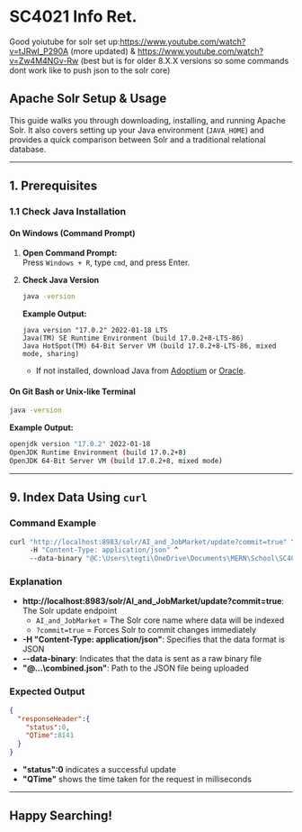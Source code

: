 # SC4021 Info Ret.

Good yoiutube for solr set up:https://www.youtube.com/watch?v=tJRwI_P290A (more updated) & https://www.youtube.com/watch?v=Zw4M4NGv-Rw (best but is for older 8.X.X versions so some commands dont work like to push json to the solr core)

## Apache Solr Setup & Usage

This guide walks you through downloading, installing, and running Apache Solr. It also covers setting up your Java environment (`JAVA_HOME`) and provides a quick comparison between Solr and a traditional relational database.

---

## 1. Prerequisites

### 1.1 Check Java Installation

#### On Windows (Command Prompt)

1. **Open Command Prompt:**  
   Press `Windows + R`, type `cmd`, and press Enter.

2. **Check Java Version**  
   ```cmd
   java -version
   ```
   **Example Output:**
   ```
   java version "17.0.2" 2022-01-18 LTS
   Java(TM) SE Runtime Environment (build 17.0.2+8-LTS-86)
   Java HotSpot(TM) 64-Bit Server VM (build 17.0.2+8-LTS-86, mixed mode, sharing)
   ```
   - If not installed, download Java from [Adoptium](https://adoptium.net/download/) or [Oracle](https://www.oracle.com/java/technologies/downloads/).

#### On Git Bash or Unix-like Terminal
```bash
java -version
```

**Example Output:**
```bash
openjdk version "17.0.2" 2022-01-18
OpenJDK Runtime Environment (build 17.0.2+8)
OpenJDK 64-Bit Server VM (build 17.0.2+8, mixed mode)
```

---

## 9. Index Data Using `curl`

### Command Example
```cmd
curl "http://localhost:8983/solr/AI_and_JobMarket/update?commit=true" ^
     -H "Content-Type: application/json" ^
     --data-binary "@C:\Users\tegti\OneDrive\Documents\MERN\School\SC4021-InfoRet\SC4021-Information-Retrieval\data\combined_data\combined.json"
```

### Explanation
- **http://localhost:8983/solr/AI_and_JobMarket/update?commit=true**: The Solr update endpoint
  - `AI_and_JobMarket` = The Solr core name where data will be indexed
  - `?commit=true` = Forces Solr to commit changes immediately
- **-H "Content-Type: application/json"**: Specifies that the data format is JSON
- **--data-binary**: Indicates that the data is sent as a raw binary file
- **"@...\combined.json"**: Path to the JSON file being uploaded

### Expected Output
```json
{
  "responseHeader":{
    "status":0,
    "QTime":8141
  }
}
```
- **"status":0** indicates a successful update
- **"QTime"** shows the time taken for the request in milliseconds

---

## Happy Searching!


